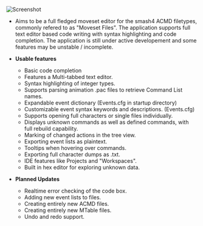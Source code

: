 ![Screenshot](http://i.imgur.com/ehwoMSJ.png)
  - Aims to be a full fledged moveset editor for the smash4 ACMD filetypes, commonly refered to as "Moveset Files". The application supports full text editor based code writing with syntax highlighting and code completion. The application is still under active developement and some features may be unstable / incomplete.
  
  - **Usable features**
    - Basic code completion
    - Features a Multi-tabbed text editor.
    - Syntax highlighting of integer types.
    - Supports parsing animation .pac files to retrieve Command List names.
    - Expandable event dictionary (Events.cfg in startup directory)
    - Customizable event syntax keywords and descriptions. (Events.cfg)
    - Supports opening full characters or single files individually.
    - Displays unknown commands as well as defined commands, with full rebuild capability.
    - Marking of changed actions in the tree view.
    - Exporting event lists as plaintext.
    - Tooltips when hovering over commands.
    - Exporting full character dumps as .txt.
    - IDE features like Projects and "Workspaces".
    - Built in hex editor for exploring unknown data.

  - **Planned Updates**
    - Realtime error checking of the code box.
    - Adding new event lists to files.
    - Creating entirely new ACMD files.
    - Creating entirely new MTable files.
    - Undo and redo support.
